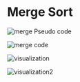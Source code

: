 # Merge Sort

![merge Pseudo code](https://user-images.githubusercontent.com/101059597/191543315-a4ccbf7a-4791-436f-b699-aa19dce0b034.png)

![merge code](https://user-images.githubusercontent.com/101059597/191543332-5d30a401-6026-4ca9-8328-306664c04339.png)

![visualization](https://user-images.githubusercontent.com/101059597/191543368-bd831314-1550-47ab-a9b2-42810f608a6d.png)

![visualization2](https://user-images.githubusercontent.com/101059597/191543392-00c1453f-947b-4bab-b102-456b0e419629.png)

